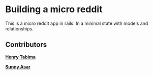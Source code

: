 # Building a micro reddit
This is a micro reddit app in rails. In a minimal state with models and relationships.


## Contributors

[**Henry Tabima**](https://github.com/HenryTabima)

[**Sunny Asar**](https://github.com/SunnyAsar)

